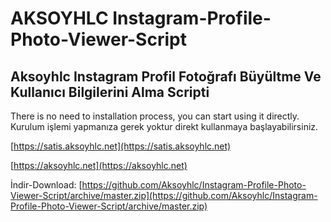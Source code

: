 # AKSOYHLC Instagram-Profile-Photo-Viewer-Script
## Aksoyhlc Instagram Profil Fotoğrafı Büyültme Ve Kullanıcı Bilgilerini Alma Scripti
There is no need to installation process, you can start using it directly.
Kurulum işlemi yapmanıza gerek yoktur direkt kullanmaya başlayabilirsiniz.

[https://satis.aksoyhlc.net](https://satis.aksoyhlc.net)

[https://aksoyhlc.net](https://aksoyhlc.net)

İndir-Download: [https://github.com/Aksoyhlc/Instagram-Profile-Photo-Viewer-Script/archive/master.zip](https://github.com/Aksoyhlc/Instagram-Profile-Photo-Viewer-Script/archive/master.zip)